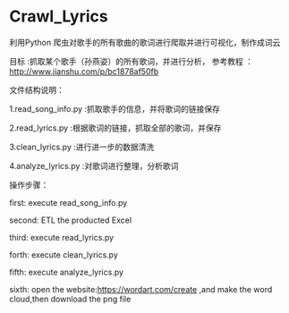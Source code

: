 # Crawl_Lyrics
利用Python 爬虫对歌手的所有歌曲的歌词进行爬取并进行可视化，制作成词云

目标 :抓取某个歌手（孙燕姿）的所有歌词，并进行分析，
参考教程 ：http://www.jianshu.com/p/bc1878af50fb

文件结构说明：

1.read_song_info.py
	:抓取歌手的信息，并将歌词的链接保存

2.read_lyrics.py
  :根据歌词的链接，抓取全部的歌词，并保存

3.clean_lyrics.py
	:进行进一步的数据清洗

4.analyze_lyrics.py
	:对歌词进行整理，分析歌词

操作步骤：

  first:
    execute read_song_info.py
    
  second:
    ETL the  producted Excel
    
  third:
    execute read_lyrics.py
    
  forth:
    execute clean_lyrics.py
    
  fifth:
    execute analyze_lyrics.py
    
  sixth:
    open the website:https://wordart.com/create ,and make the word cloud,then download the png file
